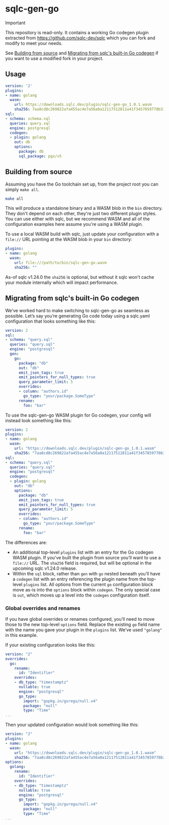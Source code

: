 # sqlc-gen-go

> [!IMPORTANT]  
> This repository is read-only. It contains a working Go codegen plugin extracted from https://github.com/sqlc-dev/sqlc which you can fork and modify to meet your needs.

See [Building from source](#building-from-source) and [Migrating from sqlc's built-in Go codegen](#migrating-from-sqlcs-built-in-go-codegen) if you want to use a modified fork in your project.

## Usage

```yaml
version: '2'
plugins:
- name: golang
  wasm:
    url: https://downloads.sqlc.dev/plugin/sqlc-gen-go_1.0.1.wasm
    sha256: 7aa8cd8c269822afa455ac4e7a56a0a12117512811a41f3457859770b315fc27
sql:
- schema: schema.sql
  queries: query.sql
  engine: postgresql
  codegen:
  - plugin: golang
    out: db
    options:
      package: db
      sql_package: pgx/v5
```

## Building from source

Assuming you have the Go toolchain set up, from the project root you can simply `make all`.

```sh
make all
```

This will produce a standalone binary and a WASM blob in the `bin` directory.
They don't depend on each other, they're just two different plugin styles. You can
use either with sqlc, but we recommend WASM and all of the configuration examples
here assume you're using a WASM plugin.

To use a local WASM build with sqlc, just update your configuration with a `file://`
URL pointing at the WASM blob in your `bin` directory:

```yaml
plugins:
- name: golang
  wasm:
    url: file:///path/to/bin/sqlc-gen-go.wasm
    sha256: ""
```

As-of sqlc v1.24.0 the `sha256` is optional, but without it sqlc won't cache your
module internally which will impact performance.

## Migrating from sqlc's built-in Go codegen

We’ve worked hard to make switching to sqlc-gen-go as seamless as possible. Let’s say you’re generating Go code today using a sqlc.yaml configuration that looks something like this:

```yaml
version: 2
sql:
- schema: "query.sql"
  queries: "query.sql"
  engine: "postgresql"
  gen:
    go:
      package: "db"
      out: "db"
      emit_json_tags: true
      emit_pointers_for_null_types: true
      query_parameter_limit: 5
      overrides:
      - column: "authors.id"
        go_type: "your/package.SomeType"
      rename:
        foo: "bar"
```

To use the sqlc-gen-go WASM plugin for Go codegen, your config will instead look something like this:

```yaml
version: 2
plugins:
- name: golang
  wasm:
    url: "https://downloads.sqlc.dev/plugin/sqlc-gen-go_1.0.1.wasm"
    sha256: "7aa8cd8c269822afa455ac4e7a56a0a12117512811a41f3457859770b315fc27"
sql:
- schema: "query.sql"
  queries: "query.sql"
  engine: "postgresql"
  codegen:
  - plugin: golang
    out: "db"
    options:
      package: "db"
      emit_json_tags: true
      emit_pointers_for_null_types: true
      query_parameter_limit: 5
      overrides:
      - column: "authors.id"
        go_type: "your/package.SomeType"
      rename:
        foo: "bar"
```

The differences are:
* An additional top-level `plugins` list with an entry for the Go codegen WASM plugin. If you’ve built the plugin from source you’ll want to use a `file://` URL. The `sha256` field is required, but will be optional in the upcoming sqlc v1.24.0 release.
* Within the `sql` block, rather than `gen` with `go` nested beneath you’ll have a `codegen` list with an entry referencing the plugin name from the top-level `plugins` list. All options from the current `go` configuration block move as-is into the `options` block within `codegen`. The only special case is `out`, which moves up a level into the `codegen` configuration itself.

### Global overrides and renames

If you have global overrides or renames configured, you’ll need to move those to the new top-level `options` field. Replace the existing `go` field name with the name you gave your plugin in the `plugins` list. We’ve used `"golang"` in this example.

If your existing configuration looks like this:

```yaml
version: "2"
overrides:
  go:
    rename:
      id: "Identifier"
    overrides:
    - db_type: "timestamptz"
      nullable: true
      engine: "postgresql"
      go_type:
        import: "gopkg.in/guregu/null.v4"
        package: "null"
        type: "Time"
...
```

Then your updated configuration would look something like this:

```yaml
version: "2"
plugins:
- name: golang
  wasm:
    url: "https://downloads.sqlc.dev/plugin/sqlc-gen-go_1.0.1.wasm"
    sha256: "7aa8cd8c269822afa455ac4e7a56a0a12117512811a41f3457859770b315fc27"
options:
  golang:
    rename:
      id: "Identifier"
    overrides:
    - db_type: "timestamptz"
      nullable: true
      engine: "postgresql"
      go_type:
        import: "gopkg.in/guregu/null.v4"
        package: "null"
        type: "Time"
...
```